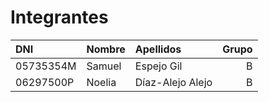 # Integrantes

| DNI       | Nombre | Apellidos        | Grupo |
| :-------- | :----- | :--------------- | ----: |
| 05735354M | Samuel | Espejo Gil       |     B |
| 06297500P | Noelia | Díaz-Alejo Alejo |     B |

